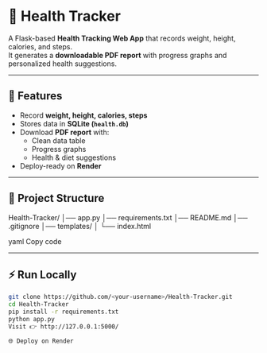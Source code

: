 # 🏥 Health Tracker

A Flask-based **Health Tracking Web App** that records weight, height, calories, and steps.  
It generates a **downloadable PDF report** with progress graphs and personalized health suggestions.

---

## 🚀 Features
- Record **weight, height, calories, steps**
- Stores data in **SQLite (`health.db`)**
- Download **PDF report** with:
  - Clean data table
  - Progress graphs
  - Health & diet suggestions
- Deploy-ready on **Render**

---

## 📂 Project Structure
Health-Tracker/
│── app.py
│── requirements.txt
│── README.md
│── .gitignore
│── templates/
│ └── index.html

yaml
Copy code

---

## ⚡ Run Locally
```bash
git clone https://github.com/<your-username>/Health-Tracker.git
cd Health-Tracker
pip install -r requirements.txt
python app.py
Visit 👉 http://127.0.0.1:5000/

🌐 Deploy on Render



